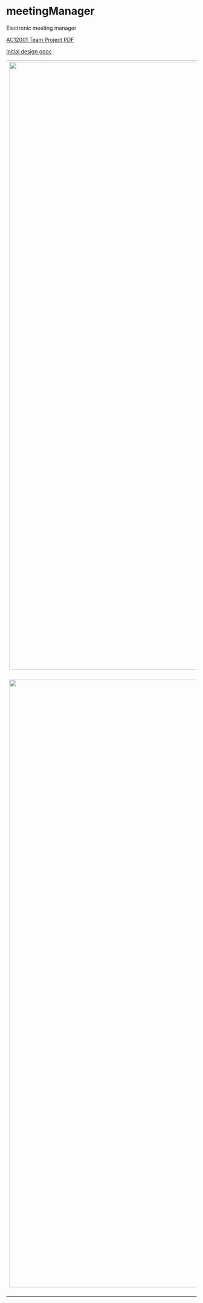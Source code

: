 # meetingManager
Electronic meeting manager

[AC12001 Team Project PDF](https://docs.google.com/viewer?srcid=1xDhwwxiHYLppVIA0IlP4iDEIVB7C1ZBi&pid=explorer&efh=false&a=v&chrome=false&embedded=true)

[Initial design gdoc](https://docs.google.com/document/d/1Ia0OaeCpqOUjHvXpAwya2TcGqyZ5FfO4Xl3PDLDqyrU/edit)


| | |
|:-------------------------:|:-------------------------:|
|<img width="1604" alt="" src="https://i.imgur.com/7aQJFLQ.jpg">  Sign In window |  <img width="1604" alt="s" src="https://i.imgur.com/SDrpEAL.jpg"> Sign Up window|
|<img width="1604" alt="" src="https://i.imgur.com/TXlhk8u.png">  View of meetings weekly |  <img width="1604" alt="" src="https://i.imgur.com/Gkxh6mx.png"> View of detailed meeting Description|

